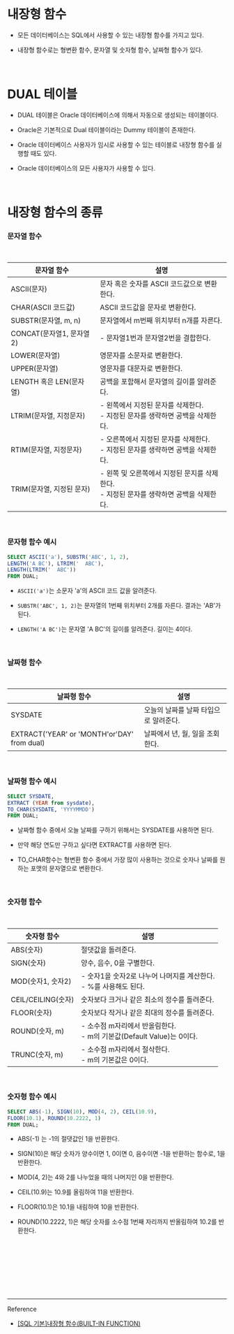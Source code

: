 # 내장형 함수

- 모든 데이터베이스는 SQL에서 사용할 수 있는 내장형 함수를 가지고 있다.

- 내장형 함수로는 형변환 함수, 문자열 및 숫자형 함수, 날짜형 함수가 있다.

<br/>

# DUAL 테이블

- DUAL 테이블은 Oracle 데이터베이스에 의해서 자동으로 생성되는 테이블이다.

- Oracle은 기본적으로 Dual 테이블이라는 Dummy 테이블이 존재한다.

- Oracle 데이터베이스 사용자가 임시로 사용할 수 있는 테이블로 내장형 함수를 실행할 때도 있다.

- Oracle 데이터베이스의 모든 사용자가 사용할 수 있다.

<br/>

# 내장형 함수의 종류

### 문자열 함수

<br/>

|문자열 함수|설명|
|---|---|
|ASCII(문자)|	문자 혹은 숫자를 ASCII 코드값으로 변환한다.|
|CHAR(ASCII 코드값)|	ASCII 코드값을 문자로 변환한다.|
|SUBSTR(문자열, m, n)|	문자열에서 m번째 위치부터 n개를 자른다.|
|CONCAT(문자열1, 문자열2)|- 문자열1번과 문자열2번을 결합한다. |
|LOWER(문자열)|	영문자를 소문자로 변환한다.|
|UPPER(문자열)|	영문자를 대문자로 변환한다.|
|LENGTH 혹은 LEN(문자열)|	공백을 포함해서 문자열의 길이를 알려준다.|
|LTRIM(문자열, 지정문자)|	- 왼쪽에서 지정된 문자를 삭제한다. <br/> - 지정된 문자를 생략하면 공백을 삭제한다.|
|RTIM(문자열, 지정문자)|	- 오른쪽에서 지정된 문자를 삭제한다. <br/> - 지정된 문자를 생략하면 공백을 삭제한다.|
|TRIM(문자열, 지정된 문자)|	- 왼쪽 및 오른쪽에서 지정된 문지를 삭제한다. <br/> - 지정된 문자를 생략하면 공백을 삭제한다.|

<br/>

### 문자형 함수 예시

```sql
SELECT ASCII('a'), SUBSTR('ABC', 1, 2), 
LENGTH('A BC'), LTRIM('  ABC'), 
LENGTH(LTRIM('  ABC'))
FROM DUAL;
```


- ```ASCII('a')```는 소문자 'a'의 ASCII 코드 값을 알려준다.

- ```SUBSTR('ABC', 1, 2)```는 문자열의 1번째 위치부터 2개를 자른다. 결과는 'AB'가 된다.

- ```LENGTH('A BC')```는 문자열 'A BC'의 길이를 알려준다. 길이는 4이다.

<br/>

### 날짜형 함수

<br/>

|날짜형 함수|	설명|
|---|---|
|SYSDATE|	오늘의 날짜를 날짜 타입으로 알려준다.|
|EXTRACT('YEAR' or 'MONTH'or'DAY' from dual)|	날짜에서 년, 월, 일을 조회한다.|

<br/>

### 날짜형 함수 예시

```sql
SELECT SYSDATE,
EXTRACT (YEAR from sysdate),
TO_CHAR(SYSDATE, 'YYYYMMDD')
FROM DUAL;
```

- 날짜형 함수 중에서 오늘 날짜를 구하기 위해서는 SYSDATE를 사용하면 된다.

- 만약 해당 연도만 구하고 싶다면 EXTRACT를 사용하면 된다.

- TO_CHAR함수는 형변환 함수 중에서 가장 많이 사용하는 것으로 숫자나 날짜를 원하는 포맷의 문자열으로 변환한다.

<br/>

### 숫자형 함수

<br/>

|숫자형 함수|	설명|
|---|---|
|ABS(숫자)|	절댓값을 돌려준다.|
|SIGN(숫자)|	양수, 음수, 0을 구별한다.|
|MOD(숫자1, 숫자2)|	- 숫자1을 숫자2로 나누어 나머지를 계산한다. <br/> - %를 사용해도 된다.|
|CEIL/CEILING(숫자)|	숫자보다 크거나 같은 최소의 정수를 돌려준다.|
|FLOOR(숫자)|	숫자보다 작거나 같은 최대의 정수를 돌려준다.|
|ROUND(숫자, m)|	- 소수점 m자리에서 반올림한다. <br/> - m의 기본값(Default Value)는 0이다.|
|TRUNC(숫자, m)|	- 소수점 m자리에서 절삭한다. <br/> - m의 기본값은 0이다.|

<br/>

### 숫자형 함수 예시

```sql
SELECT ABS(-1), SIGN(10), MOD(4, 2), CEIL(10.9), 
FLOOR(10.1), ROUND(10.2222, 1)
FROM DUAL;
```

- ABS(-1) 는 -1의 절댓값인 1을 반환한다.

- SIGN(10)은 해당 숫자가 양수이면 1, 0이면 0, 음수이면 -1을 반환하는 함수로, 1을 반환한다.

- MOD(4, 2)는 4와 2를 나누었을 때의 나머지인 0을 반환한다.

- CEIL(10.9)는 10.9를 올림하여 11을 반환한다.

- FLOOR(10.1)은 10.1을 내림하여 10을 반환한다.

- ROUND(10.2222, 1)은 해당 숫자를 소수점 1번째 자리까지 반올림하여 10.2를 반환한다.


<br/><br/><br/><br/><br/><br/><br/>

---
Reference

- [[SQL 기본]내장형 함수(BUILT-IN FUNCTION)](https://velog.io/@yewon-july/BUILT-IN-FUNCTION)